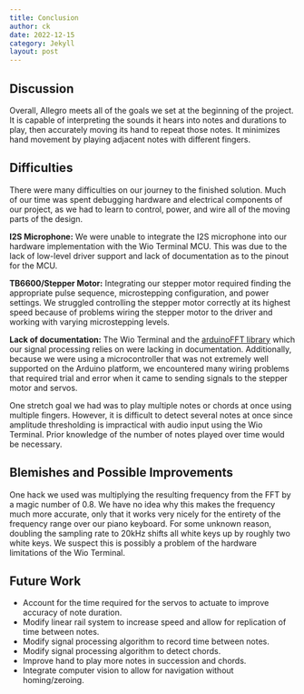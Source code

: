```yaml
---
title: Conclusion
author: ck
date: 2022-12-15
category: Jekyll
layout: post
---
```


## Discussion

Overall, Allegro meets all of the goals we set at the beginning of the project. It is capable of interpreting the sounds it hears into notes and durations to play, then accurately moving its hand to repeat those notes. It minimizes hand movement by playing adjacent notes with different fingers.

## Difficulties

There were many difficulties on our journey to the finished solution. Much of our time was spent debugging hardware and electrical components of our project, as we had to learn to control, power, and wire all of the moving parts of the design.

**I2S Microphone:** We were unable to integrate the I2S microphone into our hardware implementation with the Wio Terminal MCU. This was due to the lack of low-level driver support and lack of documentation as to the pinout for the MCU.

**TB6600/Stepper Motor:** Integrating our stepper motor required finding the appropriate pulse sequence, microstepping configuration, and power settings. We struggled controlling the stepper motor correctly at its highest speed because of problems wiring the stepper motor to the driver and working with varying microstepping levels.

**Lack of documentation:** The Wio Terminal and the [arduinoFFT library](https://www.arduino.cc/reference/en/libraries/arduinofft/) which our signal processing relies on were lacking in documentation. Additionally, because we were using a microcontroller that was not extremely well supported on the Arduino platform, we encountered many wiring problems that required trial and error when it came to sending signals to the stepper motor and servos.

One stretch goal we had was to play multiple notes or chords at once using multiple fingers. However, it is difficult to detect several notes at once since amplitude thresholding is impractical with audio input using the Wio Terminal. Prior knowledge of the number of notes played over time would be necessary.

## Blemishes and Possible Improvements

One hack we used was multiplying the resulting frequency from the FFT by a magic number of 0.8. We have no idea why this makes the frequency much more accurate, only that it works very nicely for the entirety of the frequency range over our piano keyboard. For some unknown reason, doubling the sampling rate to 20kHz shifts all white keys up by roughly two white keys. We suspect this is possibly a problem of the hardware limitations of the Wio Terminal.

## Future Work

- Account for the time required for the servos to actuate to improve accuracy of note duration.
- Modify linear rail system to increase speed and allow for replication of time between notes.
- Modify signal processing algorithm to record time between notes.
- Modify signal processing algorithm to detect chords.
- Improve hand to play more notes in succession and chords.
- Integrate computer vision to allow for navigation without homing/zeroing.
